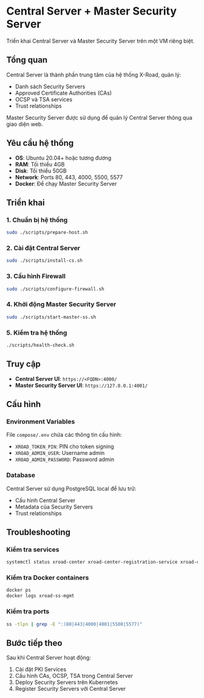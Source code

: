 # Central Server + Master Security Server

Triển khai Central Server và Master Security Server trên một VM riêng biệt.

## Tổng quan

Central Server là thành phần trung tâm của hệ thống X-Road, quản lý:
- Danh sách Security Servers
- Approved Certificate Authorities (CAs)
- OCSP và TSA services
- Trust relationships

Master Security Server được sử dụng để quản lý Central Server thông qua giao diện web.

## Yêu cầu hệ thống

- **OS**: Ubuntu 20.04+ hoặc tương đương
- **RAM**: Tối thiểu 4GB
- **Disk**: Tối thiểu 50GB
- **Network**: Ports 80, 443, 4000, 5500, 5577
- **Docker**: Để chạy Master Security Server

## Triển khai

### 1. Chuẩn bị hệ thống
```bash
sudo ./scripts/prepare-host.sh
```

### 2. Cài đặt Central Server
```bash
sudo ./scripts/install-cs.sh
```

### 3. Cấu hình Firewall
```bash
sudo ./scripts/configure-firewall.sh
```

### 4. Khởi động Master Security Server
```bash
sudo ./scripts/start-master-ss.sh
```

### 5. Kiểm tra hệ thống
```bash
./scripts/health-check.sh
```

## Truy cập

- **Central Server UI**: `https://<FQDN>:4000/`
- **Master Security Server UI**: `https://127.0.0.1:4001/`

## Cấu hình

### Environment Variables
File `compose/.env` chứa các thông tin cấu hình:
- `XROAD_TOKEN_PIN`: PIN cho token signing
- `XROAD_ADMIN_USER`: Username admin
- `XROAD_ADMIN_PASSWORD`: Password admin

### Database
Central Server sử dụng PostgreSQL local để lưu trữ:
- Cấu hình Central Server
- Metadata của Security Servers
- Trust relationships

## Troubleshooting

### Kiểm tra services
```bash
systemctl status xroad-center xroad-center-registration-service xroad-center-management-service
```

### Kiểm tra Docker containers
```bash
docker ps
docker logs xroad-ss-mgmt
```

### Kiểm tra ports
```bash
ss -tlpn | grep -E ":(80|443|4000|4001|5500|5577)"
```

## Bước tiếp theo

Sau khi Central Server hoạt động:
1. Cài đặt PKI Services
2. Cấu hình CAs, OCSP, TSA trong Central Server
3. Deploy Security Servers trên Kubernetes
4. Register Security Servers với Central Server